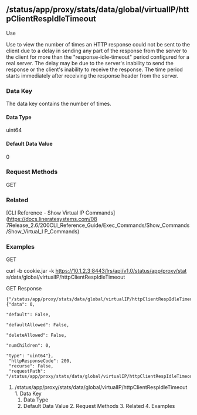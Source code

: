 ## /status/app/proxy/stats/data/global/virtualIP/httpClientRespIdleTimeout

Use

Use to view the number of times an HTTP response could not be sent to the
client due to a delay in sending any part of the response from the server to
the client for more than the "response-idle-timeout" period configured for a
real server. The delay may be due to the server's inability to send the
response or the client's inability to receive the response. The time period
starts immediately after receiving the response header from the server.

### Data Key

The data key contains the number of times.

#### Data Type

uint64

#### Default Data Value

0

### Request Methods

GET

### Related

[CLI Reference - Show Virtual IP Commands](https://docs.lineratesystems.com/08
7Release_2.6/200CLI_Reference_Guide/Exec_Commands/Show_Commands/Show_Virtual_I
P_Commands)

### Examples

GET

curl -b cookie.jar -k https://10.1.2.3:8443/lrs/api/v1.0/status/app/proxy/stat
s/data/global/virtualIP/httpClientRespIdleTimeout

GET Response

    
    
    {"/status/app/proxy/stats/data/global/virtualIP/httpClientRespIdleTimeout": {"data": 0,
                                                                                  "default": False,
                                                                                  "defaultAllowed": False,
                                                                                  "deleteAllowed": False,
                                                                                  "numChildren": 0,
                                                                                  "type": "uint64"},
     "httpResponseCode": 200,
     "recurse": False,
     "requestPath": "/status/app/proxy/stats/data/global/virtualIP/httpClientRespIdleTimeout"}
    

  1. /status/app/proxy/stats/data/global/virtualIP/httpClientRespIdleTimeout
    1. Data Key
      1. Data Type
      2. Default Data Value
    2. Request Methods
    3. Related
    4. Examples

